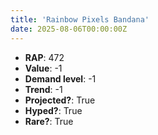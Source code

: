 ```yaml
---
title: 'Rainbow Pixels Bandana'
date: 2025-08-06T00:00:00Z
---
```

- **RAP**: 472
- **Value**: -1
- **Demand level**: -1
- **Trend**: -1
- **Projected?**: True
- **Hyped?**: True
- **Rare?**: True
